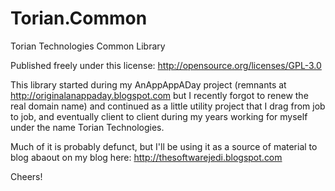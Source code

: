Torian.Common
=============

Torian Technologies Common Library

Published freely under this license:
http://opensource.org/licenses/GPL-3.0

This library started during my AnAppAppADay project (remnants at http://originalanappaday.blogspot.com but I recently forgot to renew the real domain name) and continued as a little utility project that I drag from job to job, and eventually client to client during my years working for myself under the name Torian Technologies.

Much of it is probably defunct, but I'll be using it as a source of material to blog abaout on my blog here: http://thesoftwarejedi.blogspot.com

Cheers!
